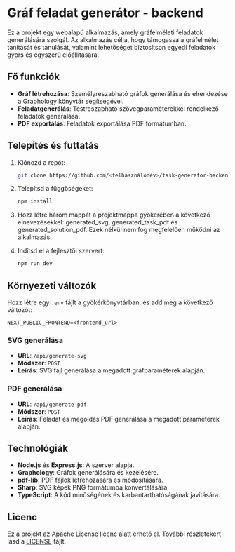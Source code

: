 # Gráf feladat generátor - backend

Ez a projekt egy webalapú alkalmazás, amely gráfelméleti feladatok generálására szolgál. Az alkalmazás célja, hogy támogassa a gráfelmélet tanítását és tanulását, valamint lehetőséget biztosítson egyedi feladatok gyors és egyszerű előállítására.

## Fő funkciók

- **Gráf létrehozása**: Személyreszabható gráfok generálása és elrendezése a Graphology könyvtár segítségével.
- **Feladatgenerálás**: Testreszabható szövegparaméterekkel rendelkező feladatok generálása.
- **PDF exportálás**: Feladatok exportálása PDF formátumban.

## Telepítés és futtatás

1. Klónozd a repót:

   ```bash
   git clone https://github.com/<felhasználónév>/task-generator-backend.git
   ```
2. Telepítsd a függőségeket:

   ```bash
   npm install
   ```
3. Hozz létre három mappát a projektmappa gyökerében a következő elnevezésekkel: generated_svg, generated_task_pdf és generated_solution_pdf. Ezek nélkül nem fog megfelelően működni az alkalmazás.
4. Indítsd el a fejlesztői szervert:

   ```bash
   npm run dev
   ```

## Környezeti változók

Hozz létre egy `.env` fájlt a gyökérkönyvtárban, és add meg a következő változót:

```
NEXT_PUBLIC_FRONTEND=<frontend_url>
```

### SVG generálása

- **URL**: `/api/generate-svg`
- **Módszer**: `POST`
- **Leírás**: SVG fájl generálása a megadott gráfparaméterek alapján.

### PDF generálása

- **URL**: `/api/generate-pdf`
- **Módszer**: `POST`
- **Leírás**: Feladat és megoldás PDF generálása a megadott paraméterek alapján.

## Technológiák

- **Node.js** és **Express.js**: A szerver alapja.
- **Graphology**: Gráfok generálására és kezelésére.
- **pdf-lib**: PDF fájlok létrehozására és módosítására.
- **Sharp**: SVG képek PNG formátumba konvertálására.
- **TypeScript**: A kód minőségének és karbantarthatóságának javítására.

## Licenc

Ez a projekt az Apache License licenc alatt érhető el. További részletekért lásd a [LICENSE](LICENSE) fájlt.
